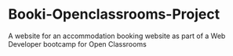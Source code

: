 # Booki-Openclassrooms-Project
A website for an accommodation booking website as part of a Web Developer bootcamp for Open Classrooms
